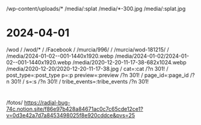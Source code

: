 
/wp-content/uploads/* /media/:splat
/media/*-300.jpg /media/:splat.jpg

# 2024-04-01
/wod /
/wod/* /
/Facebook /
/murcia/996/ /
/murcia/wod-181215/ /
/media/2024-01-02--001-1440x1920.webp /media/2024-01-02/2024-01-02--001-1440x1920.webp
/media/2020-12-20-11-17-38-682x1024.webp /media/2020-12-20/2020-12-20-11-17-38.jpg
/ cat=:cat /?n 301!
/ post_type=:post_type p=:p preview=:preview /?n 301!
/ page_id=:page_id /?n 301!
/ s=:s /?n 301!
/ tribe_events=:tribe_events /?n 301!

#

/fotos/ https://radial-bug-74c.notion.site/f86e97b428a84671ac0c7c65cde12ce1?v=0d3e42a7d7a8453498025f8e920cddce&pvs=25
